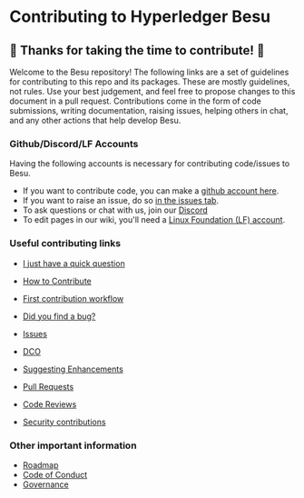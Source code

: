 # Contributing to Hyperledger Besu
## :tada: Thanks for taking the time to contribute! :tada:

Welcome to the Besu repository! The following links are a set of guidelines for contributing to this repo and its packages. These are mostly guidelines, not rules. Use your best judgement, and feel free to propose changes to this document in a pull request. Contributions come in the form of code submissions, writing documentation, raising issues, helping others in chat, and any other actions that help develop Besu.

### Github/Discord/LF Accounts

Having the following accounts is necessary for contributing code/issues to Besu.  
* If you want to contribute code, you can make a [github account here](https://github.com).  
* If you want to raise an issue, do so [in the issues tab](https://github.com/hyperledger/besu/issues).
* To ask questions or chat with us, join our [Discord](https://discord.gg/hyperledger)
* To edit pages in our wiki, you'll need a [Linux Foundation (LF) account].

### Useful contributing links

* [I just have a quick question](https://wiki.hyperledger.org/display/BESU/I+just+have+a+quick+question)
* [How to Contribute]
* [First contribution workflow](https://wiki.hyperledger.org/display/BESU/First+contribution?src=contextnavpagetreemode)
* [Did you find a bug?](https://wiki.hyperledger.org/display/BESU/Reporting+Bugs)
* [Issues](https://wiki.hyperledger.org/display/BESU/Issues)
* [DCO](https://wiki.hyperledger.org/display/BESU/DCO)
* [Suggesting Enhancements](https://wiki.hyperledger.org/display/BESU/Suggesting+Enhancements)
* [Pull Requests](https://wiki.hyperledger.org/display/BESU/Pull+Requests)
* [Code Reviews](https://wiki.hyperledger.org/display/BESU/Code+Reviews)


* [Security contributions](https://wiki.hyperledger.org/display/BESU/Security)

### Other important information

* [Roadmap](https://wiki.hyperledger.org/pages/viewpage.action?pageId=24781786)
* [Code of Conduct](https://wiki.hyperledger.org/display/BESU/Code+of+Conduct)
* [Governance](https://wiki.hyperledger.org/display/BESU/Governance)

[How to Contribute]: https://wiki.hyperledger.org/display/BESU/How+to+Contribute
[Linux Foundation (LF) account]: https://identity.linuxfoundation.org/
